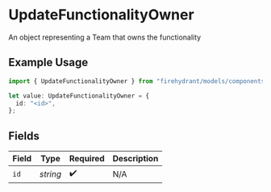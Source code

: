 # UpdateFunctionalityOwner

An object representing a Team that owns the functionality

## Example Usage

```typescript
import { UpdateFunctionalityOwner } from "firehydrant/models/components";

let value: UpdateFunctionalityOwner = {
  id: "<id>",
};
```

## Fields

| Field              | Type               | Required           | Description        |
| ------------------ | ------------------ | ------------------ | ------------------ |
| `id`               | *string*           | :heavy_check_mark: | N/A                |
